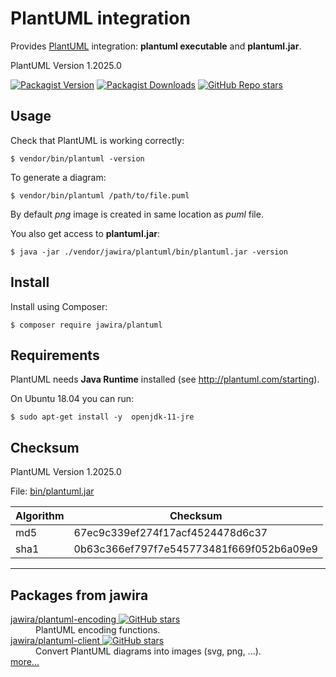PlantUML integration
====================

Provides [PlantUML](http://plantuml.com/) integration: **plantuml executable** and **plantuml.jar**.

<!--version:start-->
PlantUML Version 1.2025.0
<!--version:end-->

[![Packagist Version](https://img.shields.io/packagist/v/jawira/plantuml?style=for-the-badge)](https://packagist.org/packages/jawira/plantuml)
[![Packagist Downloads](https://img.shields.io/packagist/dt/jawira/plantuml?style=for-the-badge)](https://packagist.org/packages/jawira/plantuml)
[![GitHub Repo stars](https://img.shields.io/github/stars/jawira/plantuml?style=for-the-badge)](https://packagist.org/packages/jawira/plantuml)

Usage
-----

Check that PlantUML is working correctly:

```console
$ vendor/bin/plantuml -version
```

To generate a diagram:

```console
$ vendor/bin/plantuml /path/to/file.puml
```

By default _png_ image is created in same location as _puml_ file.

You also get access to **plantuml.jar**:

```console
$ java -jar ./vendor/jawira/plantuml/bin/plantuml.jar -version
```

Install
-------

Install using Composer:

```console
$ composer require jawira/plantuml
```

Requirements
------------

PlantUML needs **Java Runtime** installed (see <http://plantuml.com/starting>).

On Ubuntu 18.04 you can run:

```console
$ sudo apt-get install -y  openjdk-11-jre
```

Checksum
--------

<!--version:start-->
PlantUML Version 1.2025.0
<!--version:end-->

File: [bin/plantuml.jar](bin/plantuml.jar)

| Algorithm | Checksum                                                                  |
| --------- | ------------------------------------------------------------------------- |
| md5       | <!--md5:start-->67ec9c339ef274f17acf4524478d6c37<!--md5:end-->            |
| sha1      | <!--sha1:start-->0b63c366ef797f7e545773481f669f052b6a09e9<!--sha1:end-->  |

***

Packages from jawira
-----------------

<dl>

<dt>
    <a href="https://packagist.org/packages/jawira/plantuml-encoding"> jawira/plantuml-encoding
    <img alt="GitHub stars" src="https://badgen.net/github/stars/jawira/plantuml-encoding?icon=github"/></a>
</dt>
<dd>PlantUML encoding functions.</dd>

<dt>
    <a href="https://packagist.org/packages/jawira/plantuml-client"> jawira/plantuml-client
    <img alt="GitHub stars" src="https://badgen.net/github/stars/jawira/plantuml-client?icon=github"/></a>
</dt>
<dd>Convert PlantUML diagrams into images (svg, png, ...).</dd>

<dt><a href="https://packagist.org/packages/jawira/">more...</a></dt>
</dl>
